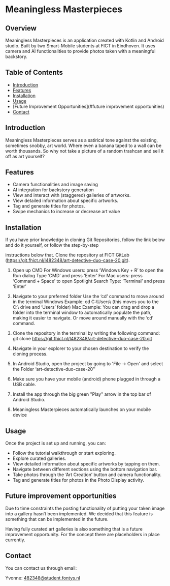 # Meaningless Masterpieces

## Overview

Meaningless Masterpieces is an application created with Kotlin and Android studio. Built by two Smart-Mobile students at FICT in Eindhoven. It uses camera and AI functionalities to provide photos taken with a meaningful backstory.

## Table of Contents

- [Introduction](#introduction)
- [Features](#features)
- [Installation](#installation)
- [Usage](#usage)
- [Future Improvement Opportunities](#future improvement opportunities)
- [Contact](#contact)


## Introduction

Meaningless Masterpieces serves as a satirical tone against the existing, sometimes snobby, art world. Where even a banana taped to a wall can be worth thousands. So why not take a picture of a random trashcan and sell it off as art yourself?



## Features

- Camera functionalities and image saving
- AI integration for backstory generation
- View and interact with (staggered) galleries of artworks.
- View detailed information about specific artworks.
- Tag and generate titles for photos.
- Swipe mechanics to increase or decrease art value


## Installation

If you have prior knowledge in cloning Git Repositories, follow the link below and do it yourself, or follow the step-by-step


instructions below that. Clone the repository at FICT GitLab
(https://git.fhict.nl/I482348/art-detective-duo-case-20.git).


1. Open up CMD For Windows users: press ‘Windows Key + R’ to open the Run dialog Type ‘CMD’ and press
‘Enter’ For Mac users: press ‘Command + Space’ to open Spotlight Search Type: ‘Terminal’ and press ‘Enter’


2. Navigate to your preferred folder Use the ‘cd’ command to move around in the terminal Windows Example: cd
C:\Users\ (this moves you to the C:\ drive and ‘Users’ folder) Mac Example: You can drag and drop a folder into
the terminal window to automatically populate the path, making it easier to navigate. Or move around manually
with the ‘cd’ command.
3. Clone the repository in the terminal by writing the following command: 
git clone https://git.fhict.nl/I482348/art-detective-duo-case-20.git



4. Navigate in your explorer to your chosen destination to verify the cloning process.


5. In Android Studio, open the project by going to 'File -> Open' and select the Folder ‘art-detective-duo-case-20’'


6. Make sure you have your mobile (android) phone plugged in through a USB cable.


7. Install the app through the big green "Play" arrow in the top bar of Android Studio.


8. Meaningless Masterpieces automatically launches on your mobile device


## Usage

Once the project is set up and running, you can:

- Follow the tutorial walkthrough or start exploring.
- Explore curated galleries.
- View detailed information about specific artworks by tapping on them.
- Navigate between different sections using the bottom navigation bar.
- Take photos through the ‘Art Creation’ button and camera functionality.
- Tag and generate titles for photos in the Photo Display activity.



## Future improvement opportunities

Due to time constraints the posting functionality of putting your taken image into a gallery hasn’t been implemented. We decided that this feature is something that can be implemented in the future. 

Having fully curated art galleries is also something that is a future improvement opportunity. For the concept there are placeholders in place currently. 

## Contact 

You can contact us through email:

Yvonne: 482348@student.fontys.nl
